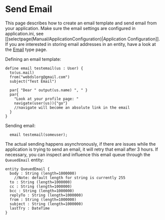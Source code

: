 # Send Email

This page describes how to create an email template and send email from your application. Make sure the email settings are configured in application.ini, see [[selectpage(Manual/ApplicationConfiguration)|Application Configuration]]. If you are interested in storing email addresses in an entity, have a look at the [Email](https://webdsl.org/selectpage/Manual/Types#Email) type page.

Defining an email template:

    define email testemail(us : User) {
      to(us.mail)
      from("webdslorg@gmail.com")
      subject("Test Email")
  
      par{ "Dear " output(us.name) ", " }
      par{
        "Look at your profile page: "
        navigate(user(us)){"go"}
        //navigate will become an absolute link in the email
      }
    }

Sending email:

      email testemail(someuser);

The actual sending happens asynchronously, if there are issues while the application is trying to send an email, it will retry that email after 3 hours. If necessary, you can inspect and influence this email queue through the `QueuedEmail` entity:

    entity QueuedEmail {
      body : String (length=1000000) 
        //Note: default length for string is currently 255
      to : String (length=1000000)
      cc : String (length=1000000)
      bcc : String (length=1000000)
      replyTo : String (length=1000000)
      from : String (length=1000000)
      subject : String (length=1000000)
      lastTry : DateTime 
    }
